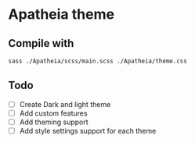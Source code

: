 # Apatheia theme

## Compile with
```bash
sass ./Apatheia/scss/main.scss ./Apatheia/theme.css
```

## Todo
- [ ] Create Dark and light theme 
- [ ] Add custom features
- [ ] Add theming support
- [ ] Add style settings support for each theme

